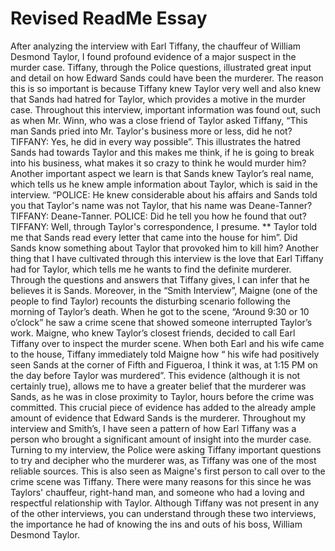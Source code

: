 # Revised ReadMe Essay

After analyzing the interview with Earl Tiffany, the chauffeur of William Desmond Taylor, I found profound evidence of a major suspect in the murder case. Tiffany, through the Police questions, illustrated great input and detail on how Edward Sands could have been the murderer. The reason this is so important is because Tiffany knew Taylor very well and also knew that Sands had hatred for Taylor, which provides a motive in the murder case. Throughout this interview, important information was found out, such as when Mr. Winn, who was a close friend of Taylor asked Tiffany, “This man Sands pried into Mr. Taylor's business more or less, did he not? TIFFANY: Yes, he did in every way possible”. This illustrates the hatred Sands had towards Taylor and this makes me think, if he is going to break into his business, what makes it so crazy to think he would murder him? Another important aspect we learn is that Sands knew Taylor’s real name, which tells us he knew ample information about Taylor, which is said in the interview. “POLICE: He knew considerable about his affairs and Sands told you that Taylor's name was not Taylor, that his name was Deane-Tanner? TIFFANY: Deane-Tanner. POLICE: Did he tell you how he found that out? TIFFANY: Well, through Taylor's correspondence, I presume. ** Taylor told me that Sands read every letter that came into the house for him”.  Did Sands know something about Taylor that provoked him to kill him? Another thing that I have cultivated through this interview is the love that Earl Tiffany had for Taylor, which tells me he wants to find the definite murderer. Through the questions and answers that Tiffany gives, I can infer that he believes it is Sands. Moreover, in the “Smith Interview”,  Maigne (one of the people to find Taylor) recounts the disturbing scenario following the morning of Taylor’s death. When he got to the scene, “Around 9:30 or 10 o’clock” he saw a crime scene that showed someone interrupted Taylor’s work. Maigne, who knew Taylor’s closest friends, decided to call Earl Tiffany over to inspect the murder scene. When both Earl and his wife came to the house, Tiffany immediately told Maigne how “ his wife had positively seen Sands at the corner of Fifth and Figueroa, I think it was, at 1:15  PM on the day before Taylor was murdered”. This evidence (although it is not certainly true), allows me to have a greater belief that the murderer was Sands, as he was in close proximity to Taylor, hours before the crime was committed. This crucial piece of evidence has added to the already ample amount of evidence that Edward Sands is the murderer. Throughout my interview and Smith’s, I have seen a pattern of how Earl Tiffany was a person who brought a significant amount of insight into the murder case. Turning to my interview, the Police were asking Tiffany important questions to try and decipher who the murderer was, as Tiffany was one of the most reliable sources. This is also seen as Maigne's first person to call over to the crime scene was Tiffany. There were many reasons for this since he was Taylors' chauffeur, right-hand man, and someone who had a loving and respectful relationship with Taylor. Although Tiffany was not present in any of the other interviews, you can understand through these two interviews, the importance he had of knowing the ins and outs of his boss, William Desmond Taylor.